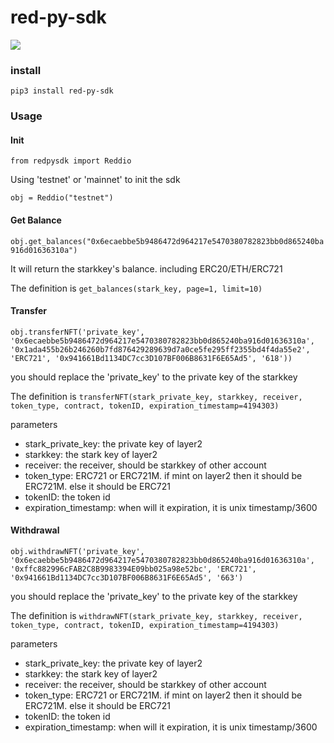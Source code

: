 # red-py-sdk

![](https://img.shields.io/pypi/pyversions/Django.svg)


### install

```
pip3 install red-py-sdk
```

### Usage

#### Init

```
from redpysdk import Reddio
```

Using 'testnet' or 'mainnet' to init the sdk

```
obj = Reddio("testnet")
```

#### Get Balance

```obj.get_balances("0x6ecaebbe5b9486472d964217e5470380782823bb0d865240ba916d01636310a")```

It will return the starkkey's balance. including ERC20/ETH/ERC721

The definition is `get_balances(stark_key, page=1, limit=10)`

#### Transfer
```obj.transferNFT('private_key', '0x6ecaebbe5b9486472d964217e5470380782823bb0d865240ba916d01636310a', '0x1ada455b26b246260b7fd876429289639d7a0ce5fe295ff2355bd4f4da55e2', 'ERC721', '0x941661Bd1134DC7cc3D107BF006B8631F6E65Ad5', '618'))```

you should replace the 'private_key' to the private key of the starkkey

The definition is ```transferNFT(stark_private_key, starkkey, receiver, token_type, contract, tokenID, expiration_timestamp=4194303)```

parameters
- stark_private_key: the private key of layer2
- starkkey: the stark key of layer2
- receiver: the receiver, should be starkkey of other account
- token_type: ERC721 or ERC721M. if mint on layer2 then it should be ERC721M. else it should be ERC721
- tokenID: the token id
- expiration_timestamp: when will it expiration, it is unix timestamp/3600


#### Withdrawal
```obj.withdrawNFT('private_key', '0x6ecaebbe5b9486472d964217e5470380782823bb0d865240ba916d01636310a', '0xffc882996cFAB2C8B9983394E09bb025a98e52bc', 'ERC721', '0x941661Bd1134DC7cc3D107BF006B8631F6E65Ad5', '663')```


you should replace the 'private_key' to the private key of the starkkey

The definition is  ```withdrawNFT(stark_private_key, starkkey, receiver, token_type, contract, tokenID, expiration_timestamp=4194303)```

parameters
- stark_private_key: the private key of layer2
- starkkey: the stark key of layer2
- receiver: the receiver, should be starkkey of other account
- token_type: ERC721 or ERC721M. if mint on layer2 then it should be ERC721M. else it should be ERC721
- tokenID: the token id
- expiration_timestamp: when will it expiration, it is unix timestamp/3600





